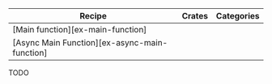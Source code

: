 | Recipe | Crates | Categories |
|--------|--------|------------|
| [Main function][ex-main-function] |  |  |
| [Async Main Function][ex-async-main-function] |  |  |

<div class="hidden">
TODO
</div>
